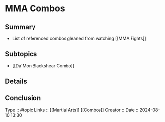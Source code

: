 # MMA Combos

## Summary

- List of referenced combos gleaned from watching [[MMA Fights]]
## Subtopics

- [[Da'Mon Blackshear Combo]]

## Details

## Conclusion


Type :: #topic
Links :: [[Martial Arts]] [[Combos]]
Creator ::
Date ::  2024-08-10 13:30
